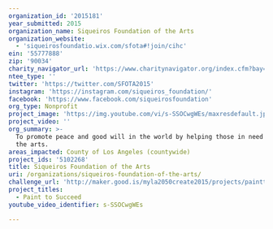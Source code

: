 ```yaml
---
organization_id: '2015181'
year_submitted: 2015
organization_name: Siqueiros Foundation of the Arts
organization_website:
  - 'siqueirosfoundatio.wix.com/sfota#!join/cihc'
ein: '55777888'
zip: '90034'
charity_navigator_url: 'https://www.charitynavigator.org/index.cfm?bay=search.profile&ein=55777888'
ntee_type: ''
twitter: 'https://twitter.com/SFOTA2015'
instagram: 'https://instagram.com/siqueiros_foundation/'
facebook: 'https://www.facebook.com/siqueirosfoundation'
org_type: Nonprofit
project_image: 'https://img.youtube.com/vi/s-SSOCwgWEs/maxresdefault.jpg'
project_video: ''
org_summary: >-
  To promote peace and good will in the world by helping those in need through
  the arts.
areas_impacted: County of Los Angeles (countywide)
project_ids: '5102268'
title: Siqueiros Foundation of the Arts
uri: /organizations/siqueiros-foundation-of-the-arts/
challenge_url: 'http://maker.good.is/myla2050create2015/projects/painttosucceed.html'
project_titles:
  - Paint to Succeed
youtube_video_identifier: s-SSOCwgWEs

---
```

